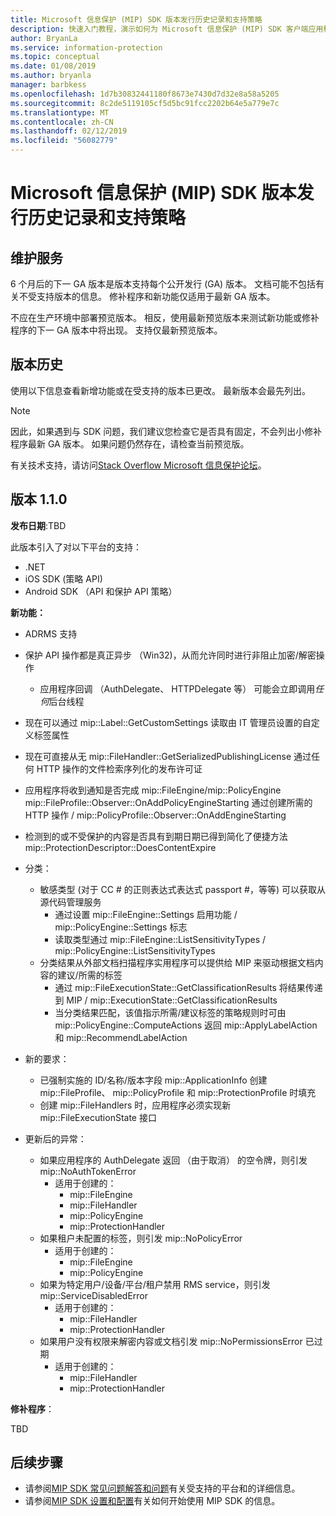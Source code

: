 ```yaml
---
title: Microsoft 信息保护 (MIP) SDK 版本发行历史记录和支持策略
description: 快速入门教程，演示如何为 Microsoft 信息保护 (MIP) SDK 客户端应用程序编写初始化逻辑。
author: BryanLa
ms.service: information-protection
ms.topic: conceptual
ms.date: 01/08/2019
ms.author: bryanla
manager: barbkess
ms.openlocfilehash: 1d7b30832441180f8673e7430d7d32e8a58a5205
ms.sourcegitcommit: 8c2de5119105cf5d5bc91fcc2202b64e5a779e7c
ms.translationtype: MT
ms.contentlocale: zh-CN
ms.lasthandoff: 02/12/2019
ms.locfileid: "56082779"
---
```

# <a name="microsoft-information-protection-mip-sdk-version-release-history-and-support-policy"></a>Microsoft 信息保护 (MIP) SDK 版本发行历史记录和支持策略

## <a name="servicing"></a>维护服务 

6 个月后的下一 GA 版本是版本支持每个公开发行 (GA) 版本。 文档可能不包括有关不受支持版本的信息。 修补程序和新功能仅适用于最新 GA 版本。

不应在生产环境中部署预览版本。 相反，使用最新预览版本来测试新功能或修补程序的下一 GA 版本中将出现。 支持仅最新预览版本。

## <a name="release-history"></a>版本历史

使用以下信息查看新增功能或在受支持的版本已更改。 最新版本会最先列出。 

> [!NOTE]
> 因此，如果遇到与 SDK 问题，我们建议您检查它是否具有固定，不会列出小修补程序最新 GA 版本。 如果问题仍然存在，请检查当前预览版。
>  
> 有关技术支持，请访问[Stack Overflow Microsoft 信息保护论坛](https://stackoverflow.com/questions/tagged/microsoft-information-protection)。 

## <a name="version-110"></a>版本 1.1.0

**发布日期**:TBD

此版本引入了对以下平台的支持：

  - .NET
  - iOS SDK (策略 API)
  - Android SDK （API 和保护 API 策略）

**新功能：**

- ADRMS 支持
- 保护 API 操作都是真正异步 （Win32)，从而允许同时进行非阻止加密/解密操作
  - 应用程序回调 （AuthDelegate、 HTTPDelegate 等） 可能会立即调用*任何*后台线程
- 现在可以通过 mip::Label::GetCustomSettings 读取由 IT 管理员设置的自定义标签属性
- 现在可直接从无 mip::FileHandler::GetSerializedPublishingLicense 通过任何 HTTP 操作的文件检索序列化的发布许可证
- 应用程序将收到通知是否完成 mip::FileEngine/mip::PolicyEngine mip::FileProfile::Observer::OnAddPolicyEngineStarting 通过创建所需的 HTTP 操作 / mip::PolicyProfile::Observer::OnAddEngineStarting
- 检测到的或不受保护的内容是否具有到期日期已得到简化了便捷方法 mip::ProtectionDescriptor::DoesContentExpire
- 分类：
  - 敏感类型 (对于 CC # 的正则表达式表达式 passport #，等等) 可以获取从源代码管理服务
    - 通过设置 mip::FileEngine::Settings 启用功能 / mip::PolicyEngine::Settings 标志
    - 读取类型通过 mip::FileEngine::ListSensitivityTypes / mip::PolicyEngine::ListSensitivityTypes
  - 分类结果从外部文档扫描程序实用程序可以提供给 MIP 来驱动根据文档内容的建议/所需的标签
    - 通过 mip::FileExecutionState::GetClassificationResults 将结果传递到 MIP / mip::ExecutionState::GetClassificationResults
    - 当分类结果匹配，该值指示所需/建议标签的策略规则时可由 mip::PolicyEngine::ComputeActions 返回 mip::ApplyLabelAction 和 mip::RecommendLabelAction

- 新的要求：
  - 已强制实施的 ID/名称/版本字段 mip::ApplicationInfo 创建 mip::FileProfile、 mip::PolicyProfile 和 mip::ProtectionProfile 时填充
  - 创建 mip::FileHandlers 时，应用程序必须实现新 mip::FileExecutionState 接口
  
- 更新后的异常：
  - 如果应用程序的 AuthDelegate 返回 （由于取消） 的空令牌，则引发 mip::NoAuthTokenError
    - 适用于创建的：
      - mip::FileEngine
      - mip::FileHandler
      - mip::PolicyEngine
      - mip::ProtectionHandler
  - 如果租户未配置的标签，则引发 mip::NoPolicyError
    - 适用于创建的：
      - mip::FileEngine
      - mip::PolicyEngine
  - 如果为特定用户/设备/平台/租户禁用 RMS service，则引发 mip::ServiceDisabledError
    - 适用于创建的：
      - mip::FileHandler
      - mip::ProtectionHandler
  - 如果用户没有权限来解密内容或文档引发 mip::NoPermissionsError 已过期
    - 适用于创建的：
      - mip::FileHandler
      - mip::ProtectionHandler

**修补程序**：

TBD

## <a name="next-steps"></a>后续步骤

- 请参阅[MIP SDK 常见问题解答和问题](faqs-known-issues.md)有关受支持的平台和的详细信息。
- 请参阅[MIP SDK 设置和配置](setup-configure-mip.md)有关如何开始使用 MIP SDK 的信息。
